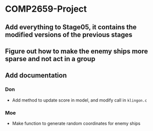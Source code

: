 # COMP2659-Project

## Add everything to Stage05, it contains the modified versions of the previous stages

## Figure out how to make the enemy ships  more sparse and not act in a group
## Add documentation

### Don
- Add method to update score in model, and modify call in `klingon.c`

### Moe
- Make function to generate random coordinates for enemy ships
